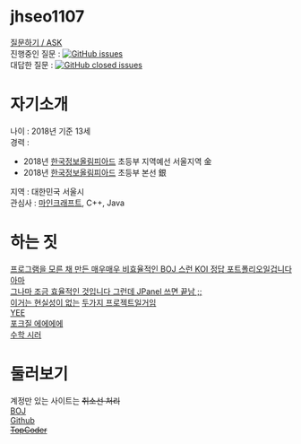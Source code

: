 # jhseo1107
[질문하기 / ASK](https://github.com/jhseo1107/jhseo1107/issues/new)  
진행중인 질문 : 
[![GitHub issues](https://img.shields.io/github/issues/jhseo1107/jhseo1107.svg)](https://github.com/jhseo1107/jhseo1107/issues?q=is%3Aopen+is%3Aissue)   
대답한 질문 : 
[![GitHub closed issues](https://img.shields.io/github/issues-closed/jhseo1107/jhseo1107.svg)](https://github.com/jhseo1107/jhseo1107/issues?q=is%3Aissue+is%3Aclosed)
# 자기소개
나이 : 2018년 기준 13세  
경력 :   
- 2018년 [한국정보올림피아드](https://www.digitalculture.or.kr/koi/KoiMain.do) 초등부 지역예선 서울지역 金  
- 2018년 [한국정보올림피아드](https://www.digitalculture.or.kr/koi/KoiMain.do) 초등부 본선 銀

지역 : 대한민국 서울시  
관심사 : [마인크래프트](https://minecraft.net/ko-kr/), C++, Java  

# 하는 짓
[프로그램을 모른 채 만든 매우매우 비효율적인 BOJ 스런 KOI 정답 포트폴리오일겁니다 아마](https://github.com/jhseo1107/KOI_Answer_Portfolio)  
[그나마 조금 효율적인 것입니다 그런데 JPanel 쓰면 끝남 ;;](https://github.com/OlliStudio/S-DOHyUNG-Java)  
[이거는 현실성이 없는](https://github.com/OlliStudio/EasyLang) [두가지 프로젝트일거임](https://github.com/broadcastlang/broadcastlang)  
[YEE](https://github.com/jhseo1107/yee-bot)  
[포크질 에에에에](https://github.com/jhseo1107/jhseo1107.github.io)  
[수학 시러](https://github.com/OlliStudio/complex-number)
# 둘러보기
계정만 있는 사이트는 ~~취소선 처리~~  
[BOJ](https://acmicpc.net/user/jhseo1107)  
[Github](https://github.com/jhseo1107)  
~~[TopCoder](https://www.topcoder.com/members/jhseo1107/)~~

